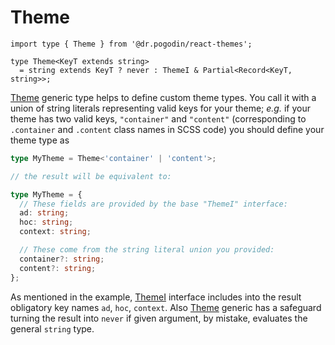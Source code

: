 # Theme
[Theme]: theme
```tsx
import type { Theme } from '@dr.pogodin/react-themes';

type Theme<KeyT extends string>
  = string extends KeyT ? never : ThemeI & Partial<Record<KeyT, string>>;
```

[Theme] generic type helps to define custom theme types. You call it with
a union of string literals representing valid keys for your theme; _e.g._ if
your theme has two valid keys, `"container"` and `"content"` (corresponding to
`.container` and `.content` class names in SCSS code) you should define your
theme type as

```ts
type MyTheme = Theme<'container' | 'content'>;

// the result will be equivalent to:

type MyTheme = {
  // These fields are provided by the base "ThemeI" interface:
  ad: string;
  hoc: string;
  context: string;

  // These come from the string literal union you provided:
  container?: string;
  content?: string;
};
```

As mentioned in the example, [ThemeI] interface includes into the result
obligatory key names `ad`, `hoc`, `context`. Also [Theme] generic has
a safeguard turning the result into `never` if given argument, by mistake,
evaluates the general `string` type.

[ThemeI]: themei
